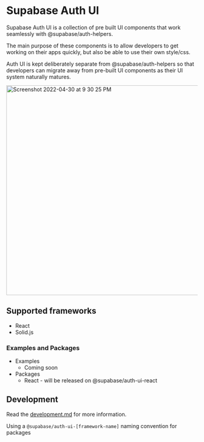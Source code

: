 # Supabase Auth UI

Supabase Auth UI is a collection of pre built UI components that work seamlessly with @supabase/auth-helpers.

The main purpose of these components is to allow developers to get working on their apps quickly, but also be able to use their own style/css.

Auth UI is kept deliberately separate from @supabase/auth-helpers so that developers can migrate away from pre-built UI components as their UI system naturally matures.

<img width="552" alt="Screenshot 2022-04-30 at 9 30 25 PM" src="https://user-images.githubusercontent.com/8291514/166107630-edb5190c-1d27-4757-8960-11ef14f87af1.png">

## Supported frameworks

- React
- Solid.js

### Examples and Packages

- Examples
  - Coming soon
- Packages
  - React - will be released on @supabase/auth-ui-react

## Development

Read the [development.md](./development.md) for more information.

Using a `@supabase/auth-ui-[framework-name]` naming convention for packages

